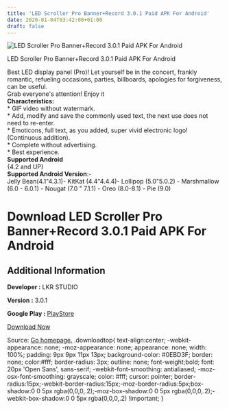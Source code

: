 ```yaml
---
title: 'LED Scroller Pro Banner+Record 3.0.1 Paid APK For Android'
date: 2020-01-04T03:42:00+01:00
draft: false
---
```


![LED Scroller Pro Banner+Record 3.0.1 Paid APK For Android](https://i1.wp.com/apkhome.net/wp-content/uploads/2020/01/LED-Scroller-Pro-BannerRecord-3.0.1-Paid.png "LED Scroller Pro Banner+Record 3.0.1 Paid APK For Android")

  

LED Scroller Pro Banner+Record 3.0.1 Paid APK For Android

Best LED display panel (Pro)! Let yourself be in the concert, frankly romantic, refueling occasions, parties, billboards, apologies for forgiveness, can be useful.  
Grab everyone's attention! Enjoy it  
**Characteristics:**  
\* GIF video without watermark.  
\* Add, modify and save the commonly used text, the next use does not need to re-enter.  
\* Emoticons, full text, as you added, super vivid electronic logo! (Continuous addition).  
\* Complete without advertising.  
\* Best experience.  
**Supported Android**  
{4.2 and UP}  
**Supported Android Version**:-  
Jelly Bean(4.1"4.3.1)- KitKat (4.4"4.4.4)- Lollipop (5.0"5.0.2) - Marshmallow (6.0 - 6.0.1) - Nougat (7.0 " 7.1.1) - Oreo (8.0-8.1) - Pie (9.0)

Download LED Scroller Pro Banner+Record 3.0.1 Paid APK For Android
==================================================================

Additional Information
----------------------

**Developer :** LKR STUDIO

**Version :** 3.0.1

**Google Play :** [PlayStore](https://play.google.com/store/apps/details?id=com.lkr.ledscrollerpro&hl=en)

  

[Download Now](https://store4app.co/post/led-scroller-pro-banner-record-3-0-1-paid-apk-for-android_1578073462)

  
Source: [Go homepage.](https://store4app.co/post/led-scroller-pro-banner-record-3-0-1-paid-apk-for-android_1578073462) .downloadtop{ text-align:center; -webkit-appearance: none; -moz-appearance: none; appearance: none; width: 100%; padding: 9px 9px 11px 13px; background-color: #0EBD3F; border: none; color:#fff; border-radius: 3px; outline: none; font-weight;bold; font: 20px 'Open Sans', sans-serif; -webkit-font-smoothing: antialiased; -moz-osx-font-smoothing: grayscale; color: #fff; cursor: pointer; border-radius:15px;-webkit-border-radius:15px;-moz-border-radius:5px;box-shadow:0 0 5px rgba(0,0,0,.2);-moz-box-shadow:0 0 5px rgba(0,0,0,.2);-webkit-box-shadow:0 0 5px rgba(0,0,0,.2) !important; }